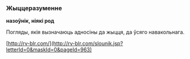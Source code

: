 ### Жыццеразуменне
**назоўнік, ніякі род**

Погляды, якія вызначаюць адносіны да жыцця, да ўсяго навакольнага.

<a rel="author">[http://rv-blr.com/](http://rv-blr.com/slounik.jsp?letterId=0&maskId=0&pageId=963)</a>
